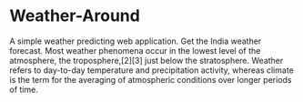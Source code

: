 # Weather-Around
A simple weather predicting web application.
Get the India weather forecast. 
Most weather phenomena occur in the lowest level of the atmosphere, the troposphere,[2][3] just below the stratosphere. Weather refers to day-to-day temperature and precipitation activity, whereas climate is the term for the averaging of atmospheric conditions over longer periods of time.
